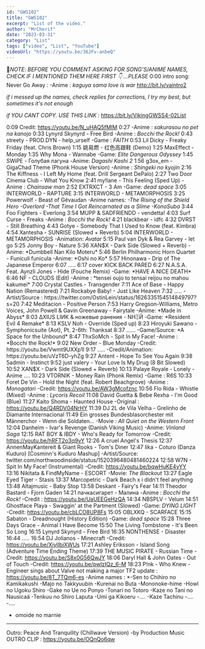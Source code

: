 ```yaml
---
id: "GWS102"
title: "GWS102"
excerpt: "List of the video."
author: "MrCherif"
date: "2023-03-31"
category: "List"
tags: ["video", "List", "YouTube"]
videoUrl: "https://youtu.be/36JFv-anbeQ"
---
```

📌*NOTE*:
*BEFORE YOU COMMENT ASKING FOR SONG'S/ANIME NAMES, CHECK IF I MENTIONED THEM HERE FIRST 👇 …PLEASE*
0:00 intro song: Never Go Away :
-Anime : *kaguya sama love is war*
http://bit.ly/vaintro2

*if i messed up the names, check replies for corrections, I try my best, but sometimes it's not enough*

*if YOU CANT COPY. USE THIS LINK :*
https://bit.ly/VikingGWSS4-02List

0:09 
Credit: https://youtu.be/N_uHAQ5fMIM
0:27
-Anime : *sakurasou no pet na kanojo*
0:33 Lynyrd Skynyrd - Free Bird
-Anime : *Bocchi the Rock!*
0:43 streety - PROD.DYN - help_urself
-Game : *FAITH*
0:53 Lil Dicky - Freaky Friday (feat. Chris Brown)
1:15 姚易燃 - 红色高跟鞋 (Demo)
1:25 MaxEffect - Monday
1:35 Why Mona - Wannabe
-Game: *Elite Dangerous Odyssey*
1:45 SWiPE - Голубая лагуна
-Anime: *Dagashi Kashi 2*
1:56 g3ox_em - GigaChad Theme (Phonk House Version)
-Anime : *Shingeki no kyojin*
2:16 The Kiffness - I Left My Home (feat. Drill Sergeant DePalo)
2:27 Two Door Cinema Club - What You Know
2:41 my!lane - This Feeling (Sped Up)
-Anime : *Chainsaw man*
2:52 EXTRXCT - 3 Am
-Game: *dead space*
3:05 INTERWORLD - RAPTURE
3:15 INTERWORLD - METAMORPHOSIS
3:25 Powerwolf - Beast of Gévaudan
-Anime names:
*-The Rising of the Shield Hero
-Overlord
-That Time I Got Reincarnated as a Slime
-KonoSuba*
3:44 Foo Fighters - Everlong
3:54 MUPP & SADFRIENDD - vendetta!
4:03 Surf Curse - Freaks
-Anime : *Bocchi the Rock!*
4:21 blackbear - idfc
4:32 DVRST - Still Breathing
4:43 Gotye - Somebody That I Used to Know (feat. Kimbra)
4:54 Xantesha - SUNRISE (Slowed + Reverb)
5:04 INTERWORLD - METAMORPHOSIS
-Animation: *Avatar*
5:15 Paul van Dyk & Rea Garvey - let go
5:25 Jonny Boy - Nature
5:36 XAN$X - Dark Side (Slowed + Reverb)
-Anime: *Dumbbell Nan Kilo Moteru*
5:46  Berlin Philharmonic Horn Quartet - Funiculi funicula
-Anime: *Oshi no Ko*
5:57 Hinonawa - Drip of The Japanese Emperor
6:07 .....
6:17 cover KICK BACK PARED
6:27 N.A.S.A. Feat. Aynzli Jones - Hide (Fouche Remix)
-Game: *HAVE A NICE DEATH*
6:46 NF - CLOUDS (Edit)
-Anime : *tensei oujo to tensai reijou no mahou kakumei*
7:00 Crystal Castles - Transgender
7:11 Ace of Base - Happy Nation (Remastered)
7:21 Rockabye Baby! - Just Like Heaven
7:32 .....
-Artist/Source : https://twitter.com/OstinLein/status/1626335154514849797?s=20
7:42 Meditacion - Positive Person
7:53 Harry Gregson-Williams, Metro Voices, John Powell & Gavin Greenaway - Fairytale
-Anime: *Made in Abyss*
8:03 ΔXIUS LIИK & ножевые ранения - NНΞЙ
-Game: *Resident Evil 4 Remake*
8:13 KSLV Noh - Override (Sped up)
8:23 Hiroyuki Sawano - Symphonicsuite (Aot), Pt. 2-6th: Thanksat
8:37 ......
-Game/Source: *A Space for the Unbound*
8:47 ThxSoMch - Spit In My Face!
-Anime : *Bocchi the Rock!*
9:02 New Order - Blue Monday
-Credit: https://youtu.be/Vwmt9UXXp1I
9:17 .....
-Credit/Animation: https://youtu.be/uVzT6D-yhZg
9:27 Antent - Hope To See You Again
9:38 5admin - Instinct
9:52 just valery - Your Love Is My Drug (8 Bit Slowed)
10:52 XAN$X - Dark Side (Slowed + Reverb)
10:13 Palaye Royale - Lonely
-Anime ....
10:23 VTORNIK - Money Rain (Phonk Remix)
-Game : R6S
10:33 Foret De Vin - Hold the Night (feat. Robert Beachgrove)
-Anime : *Monogatari*
-Credit: https://youtu.be/AW3gMcofznc
10:56 Flo Rida - Whistle (Mixed)
-Anime : *Lycoris Recoil*
11:08 David Guetta & Bebe Rexha - I'm Good (Blue)
11:27 Kaito Shoma - Haunted House
-Original : https://youtu.be/Q4RDV04NrHY
11:39 DJ 2L de Vila Velha - Grelinho de Diamante Internacional
11:49 Ein grosses Bundesblasorchester mit Männerchor - Wenn die Soldaten...
-Movie : *All Quiet on the Western Front*
12:04 Danheim - Ivar's Revenge (Danish Viking Music)
-Anime: *Vinland Saga*
12:15 RAT BOY & IBDY - Who's Ready for Tomorrow
-Credit: https://youtu.be/hRFT2o3q9vY
12:26 A cruel Angel's Thesis 
12:37 AnnenMayKantereit & Giant Rooks - Tom's Diner
12:47 lika - Coturo (Danza Kuduro) [Cosminn's Kuduro Mashup]
-Artist/Source: twitter.com/northwoodinside/status/1520396480481460224
12:58 W7N - Spit In My Face! (Instrumental)
-Credit: https://youtu.be/bqwHuKE4yYY
13:16 Nikitata & FindMyName - ESCORT
-Movie: *The Blackout*
13:27 Eagle Eyed Tiger - Stasis
13:37 Marcopetric - Dark Beach x i didn't feel anything
13:48 Altajmusic - Baby Stop
13:58 Deskant - Fairy's Fear
14:11 Theodor Bastard - Fjorn Gaden
14:21 пачкасигарет - Малина
-Anime : *Bocchi the Rock!*
-Credit  : https://youtu.be/UaUEEGeHzQA
14:34 NBSPLV - Velum
14:51 Ghostface Playa - Swaggin' at the Partment (Slowed)
-Game: *DYING LIGHT*
-Credit: https://youtu.be/cbLCO8UP8Fs
15:05 OBLXKQ - SCARFACE
15:15 Sabaton - Dreadnought (History Edition)
-Game: *dead space*
15:28 Three Days Grace - Animal I Have Become
15:50 The Living Tombstone - It's Been So Long
16:15  Lynyrd Skynyrd - Free Bird
16:35 NONTHENSE - Disaster
16:44 .....
16:54 DJ Jolianos - Minecraft
-Credit: https://youtu.be/XiyIIbjXWUs
17:21 Ashley Eriksson - Island Song (Adventure Time Ending Theme)
17:39 THE MUSIC PIRATE - Russian Time
-Credit: https://youtu.be/S8x0G56QwJY
18:06 Daryl Hall & John Oates - Out of Touch
-Credit: https://youtu.be/pwlzIQz_6-M
18:23 P!nk - Who Knew 
-Engineer sings about Valve not making a major TF2 update : https://youtu.be/8T_7TQm6-es
-Anime names :
*-Sen to Chihiro no Kamikakushi
-Majo no Takkyuubin
-Kurenai no Buta
-Mononoke-hime
-Howl no Ugoku Shiro
-Gake no Ue no Ponyo
-Tonari no Totoro
-Kaze no Tani no Nausicaä
-Tenkuu no Shiro Laputa
-Umi ga Kikoeru
-....
-Kaze Tachinu
-....
-....
- omoide no marnie
----
Outro: Peace And Tranquility (Chillwave Version) -by Production Music
OUTRO CLIP : https://youtu.be/OQnQo6qw
